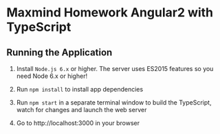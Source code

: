 # Maxmind Homework Angular2 with TypeScript

## Running the Application

1. Install `Node.js 6.x` or higher. The server uses ES2015 features so you need Node 6.x or higher!

1. Run `npm install` to install app dependencies

1. Run `npm start` in a separate terminal window to build the TypeScript, watch for changes and launch the web server

1. Go to http://localhost:3000 in your browser
